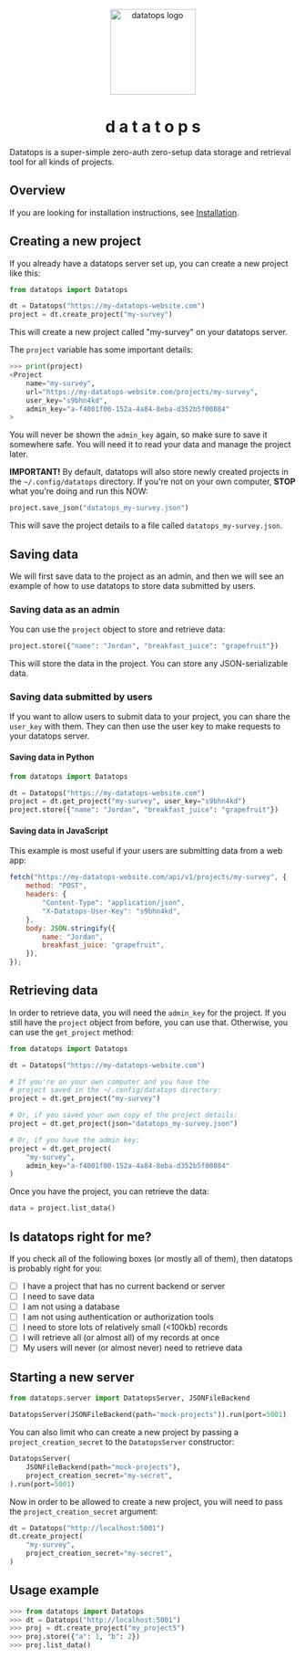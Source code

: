 <p align=center>
<img alt="datatops logo" src="https://user-images.githubusercontent.com/693511/197777462-2df2e338-3582-4c92-9475-490e7e159ab7.png" width="150" />
<h1 align=center><b>d a t a t o p s</b></h1>
</p>

Datatops is a super-simple zero-auth zero-setup data storage and retrieval tool for all kinds of projects.

## Overview

If you are looking for installation instructions, see [Installation](#installation).

## Creating a new project

If you already have a datatops server set up, you can create a new project like this:

```python
from datatops import Datatops

dt = Datatops("https://my-datatops-website.com")
project = dt.create_project("my-survey")
```

This will create a new project called "my-survey" on your datatops server.

The `project` variable has some important details:

```python
>>> print(project)
<Project
    name="my-survey",
    url="https://my-datatops-website.com/projects/my-survey",
    user_key="s9bhn4kd",
    admin_key="a-f4001f00-152a-4a84-8eba-d352b5f00884"
>
```

You will never be shown the `admin_key` again, so make sure to save it somewhere safe. You will need it to read your data and manage the project later.

**IMPORTANT!** By default, datatops will also store newly created projects in the `~/.config/datatops` directory. If you're not on your own computer, **STOP** what you're doing and run this NOW:

```python
project.save_json("datatops_my-survey.json")
```

This will save the project details to a file called `datatops_my-survey.json`.

## Saving data

We will first save data to the project as an admin, and then we will see an example of how to use datatops to store data submitted by users.

### Saving data as an admin

You can use the `project` object to store and retrieve data:

```python
project.store({"name": "Jordan", "breakfast_juice": "grapefruit"})
```

This will store the data in the project. You can store any JSON-serializable data.

### Saving data submitted by users

If you want to allow users to submit data to your project, you can share the `user_key` with them. They can then use the user key to make requests to your datatops server.

#### Saving data in Python

```python
from datatops import Datatops

dt = Datatops("https://my-datatops-website.com")
project = dt.get_project("my-survey", user_key="s9bhn4kd")
project.store({"name": "Jordan", "breakfast_juice": "grapefruit"})
```

#### Saving data in JavaScript

This example is most useful if your users are submitting data from a web app:

```javascript
fetch("https://my-datatops-website.com/api/v1/projects/my-survey", {
    method: "POST",
    headers: {
        "Content-Type": "application/json",
        "X-Datatops-User-Key": "s9bhn4kd",
    },
    body: JSON.stringify({
        name: "Jordan",
        breakfast_juice: "grapefruit",
    }),
});
```

## Retrieving data

In order to retrieve data, you will need the `admin_key` for the project. If you still have the `project` object from before, you can use that. Otherwise, you can use the `get_project` method:

```python
from datatops import Datatops

dt = Datatops("https://my-datatops-website.com")

# If you're on your own computer and you have the
# project saved in the ~/.config/datatops directory:
project = dt.get_project("my-survey")

# Or, if you saved your own copy of the project details:
project = dt.get_project(json="datatops_my-survey.json")

# Or, if you have the admin key:
project = dt.get_project(
    "my-survey",
    admin_key="a-f4001f00-152a-4a84-8eba-d352b5f00884"
)
```

Once you have the project, you can retrieve the data:

```python
data = project.list_data()
```

## Is datatops right for me?

If you check all of the following boxes (or mostly all of them), then datatops is probably right for you:

-   [ ] I have a project that has no current backend or server
-   [ ] I need to save data
-   [ ] I am not using a database
-   [ ] I am not using authentication or authorization tools
-   [ ] I need to store lots of relatively small (<100kb) records
-   [ ] I will retrieve all (or almost all) of my records at once
-   [ ] My users will never (or almost never) need to retrieve data

## Starting a new server

```python
from datatops.server import DatatopsServer, JSONFileBackend

DatatopsServer(JSONFileBackend(path="mock-projects")).run(port=5001)
```

You can also limit who can create a new project by passing a `project_creation_secret` to the `DatatopsServer` constructor:

```python
DatatopsServer(
    JSONFileBackend(path="mock-projects"),
    project_creation_secret="my-secret",
).run(port=5001)
```

Now in order to be allowed to create a new project, you will need to pass the `project_creation_secret` argument:

```python
dt = Datatops("http://localhost:5001")
dt.create_project(
    "my-survey",
    project_creation_secret="my-secret",
)
```

## Usage example

```python
>>> from datatops import Datatops
>>> dt = Datatops("http://localhost:5001")
>>> proj = dt.create_project("my_project5")
>>> proj.store({"a": 1, "b": 2})
>>> proj.list_data()
```
